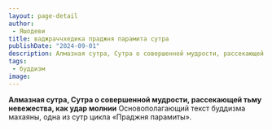 ```yaml
---
layout: page-detail
author:
 - Яшодеви
title: ваджраччхедика праджня парамита сутра
publishDate: "2024-09-01"
description: Алмазная сутра, Сутра о совершенной мудрости, рассекающей тьму невежества, как удар молнии
tags:
 - буддизм
image: 
---
```


__Алмазная сутра, Сутра о совершенной мудрости, рассекающей тьму невежества, как удар молнии__
Основополагающий текст буддизма махаяны, одна из сутр цикла «Праджня парамиты».

